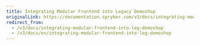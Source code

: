 ```yaml
---
title: Integrating Modular Frontend into Legacy Demoshop
originalLink: https://documentation.spryker.com/v3/docs/integrating-modular-frontend-into-leg-demoshop
redirect_from:
  - /v3/docs/integrating-modular-frontend-into-leg-demoshop
  - /v3/docs/en/integrating-modular-frontend-into-leg-demoshop
---
```



